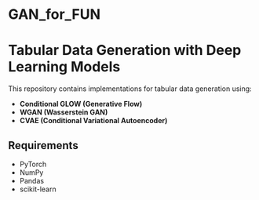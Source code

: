 # GAN_for_FUN

# Tabular Data Generation with Deep Learning Models

This repository contains implementations for tabular data generation using:
- **Conditional GLOW (Generative Flow)**
- **WGAN (Wasserstein GAN)**
- **CVAE (Conditional Variational Autoencoder)**

## Requirements
- PyTorch
- NumPy
- Pandas
- scikit-learn

